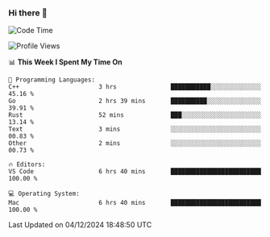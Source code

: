 ### Hi there 👋

<!--START_SECTION:waka-->
![Code Time](http://img.shields.io/badge/Code%20Time-853%20hrs%209%20mins-blue)

![Profile Views](http://img.shields.io/badge/Profile%20Views-12-blue)

📊 **This Week I Spent My Time On** 

```text
💬 Programming Languages: 
C++                      3 hrs               ███████████░░░░░░░░░░░░░░   45.16 % 
Go                       2 hrs 39 mins       ██████████░░░░░░░░░░░░░░░   39.91 % 
Rust                     52 mins             ███░░░░░░░░░░░░░░░░░░░░░░   13.14 % 
Text                     3 mins              ░░░░░░░░░░░░░░░░░░░░░░░░░   00.83 % 
Other                    2 mins              ░░░░░░░░░░░░░░░░░░░░░░░░░   00.73 % 

🔥 Editors: 
VS Code                  6 hrs 40 mins       █████████████████████████   100.00 % 

💻 Operating System: 
Mac                      6 hrs 40 mins       █████████████████████████   100.00 % 
```


 Last Updated on 04/12/2024 18:48:50 UTC
<!--END_SECTION:waka-->

<!--
**JackeyHua-SJTU/JackeyHua-SJTU** is a ✨ _special_ ✨ repository because its `README.md` (this file) appears on your GitHub profile.

Here are some ideas to get you started:

- 🔭 I’m currently working on ...
- 🌱 I’m currently learning ...
- 👯 I’m looking to collaborate on ...
- 🤔 I’m looking for help with ...
- 💬 Ask me about ...
- 📫 How to reach me: ...
- 😄 Pronouns: ...
- ⚡ Fun fact: ...
-->
